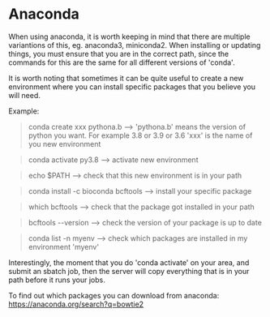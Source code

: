 # Anaconda

When using anaconda, it is worth keeping in mind that there are multiple variantions of this, eg. anaconda3, miniconda2. When installing or updating things, you must ensure that you are in the correct path, since the commands for this are the same for all different versions of 'conda'.

It is worth noting that sometimes it can be quite useful to create a new environment where you can install specific packages that you believe you will need.

Example: 

> conda create xxx pythona.b --> 'pythona.b' means the version of python you want. For example 3.8 or 3.9 or 3.6 'xxx' is the name of you new environment

> conda activate py3.8 --> activate new environment

> echo $PATH --> check that this new environment is in your path

> conda install -c bioconda bcftools --> install your specific package

> which bcftools --> check that the package got installed in your path

> bcftools --version --> check the version of your package is up to date

> conda list -n myenv --> check which packages are installed in my environment 'myenv'

Interestingly, the moment that you do 'conda activate' on your area, and submit an sbatch job, then the server will copy everything that is in your path before it runs your jobs.


To find out which packages you can download from anaconda: https://anaconda.org/search?q=bowtie2
